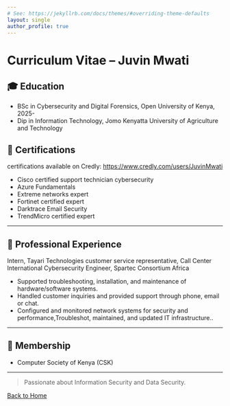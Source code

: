 ```yaml
---
# See: https://jekyllrb.com/docs/themes/#overriding-theme-defaults
layout: single
author_profile: true
---
```


# Curriculum Vitae – Juvin Mwati


## 🎓 Education

- BSc in Cybersecurity and Digital Forensics, Open University of Kenya, 2025-  
- Dip in Information Technology, Jomo Kenyatta University of Agriculture and Technology 



## 📜 Certifications

 certifications available on Credly: https://www.credly.com/users/JuvinMwati

- Cisco certified support technician cybersecurity
- Azure Fundamentals
- Extreme networks expert
- Fortinet certified expert
- Darktrace Email Security
- TrendMicro certified expert 


---

## 💼 Professional Experience

Intern, Tayari Technologies
customer service representative, Call Center International
Cybersecurity Engineer, Spartec Consortium Africa
   
- Supported troubleshooting, installation, and maintenance of hardware/software systems.
- Handled customer inquiries and provided support through phone, email or chat.
- Configured and monitored network systems for security and performance,Troubleshot, maintained, and updated IT infrastructure..

---

## 🤝 Membership

- Computer Society of Kenya (CSK)

---

> Passionate about Information Security and Data Security.

[Back to Home](/)
